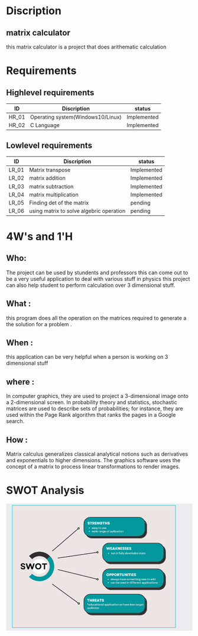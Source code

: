 # Discription
##  matrix calculator
this matrix calculator is a project that does arithematic calculation
# Requirements
## Highlevel requirements
|  ID  |             Discription           |    status   |
|------|-----------------------------------|-------------|
|HR_01 | Operating system(Windows10/Linux) | Implemented |
|HR_02 | C Language                        | Implemented |


## Lowlevel requirements
|  ID  |             Discription                          |    status   |
|------|--------------------------------------------------|-------------|
|LR_01 | Matrix transpose                                 | Implemented |
|LR_02 | matrix addition                                  | Implemented |
|LR_03 | matrix subtraction                               | Implemented |
|LR_04 | matrix multiplication                            | Implemented |
|LR_05 | Finding det of the matrix                        | pending     |
|LR_06 | using matrix to solve algebric operation         | pending     |

# 4W's and 1'H
## Who:
The project can be used by stundents and professors this can come out to be a very useful application to deal with various stuff in physics 
this project can also help student to perform calculation over 3 dimensional stuff.
## What :
this program does all the operation on the matrices required to generate a the solution for a problem .
## When :
this application can be very helpful  when a person is working on 3 dimensional stuff  
## where :
In computer graphics, they are used to project a 3-dimensional image onto a 2-dimensional screen. In probability theory and statistics, stochastic matrices are used to describe sets of probabilities; for instance, they are used within the Page Rank algorithm that ranks the pages in a Google search.

## How :
Matrix calculus generalizes classical analytical notions such as derivatives and exponentials to higher dimensions. The graphics software uses the concept of a matrix to process linear transformations to render images.

# SWOT Analysis
![swot](https://github.com/chirag-rohilla/m1_projectgoal_application/blob/main/6_images/swot.png)
